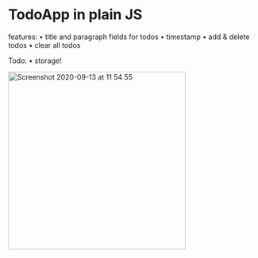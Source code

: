 # TodoApp in plain JS
features:
• title and paragraph fields for todos
• timestamp
• add & delete todos
• clear all todos

Todo:
• storage!

<img width="357" alt="Screenshot 2020-09-13 at 11 54 55" src="https://user-images.githubusercontent.com/57284129/93014325-f0be1c80-f5b8-11ea-8d92-12a060ff559f.png">
